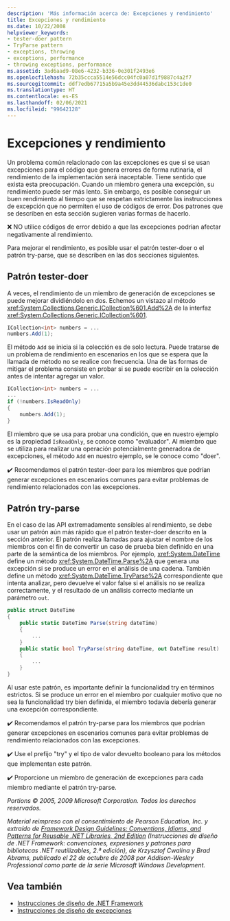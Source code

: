 ```yaml
---
description: 'Más información acerca de: Excepciones y rendimiento'
title: Excepciones y rendimiento
ms.date: 10/22/2008
helpviewer_keywords:
- tester-doer pattern
- TryParse pattern
- exceptions, throwing
- exceptions, performance
- throwing exceptions, performance
ms.assetid: 3ad6aad9-08e6-4232-b336-0e301f2493e6
ms.openlocfilehash: 72b35ccca5514e56dcc04fc0a07d1f9887c4a2f7
ms.sourcegitcommit: ddf7edb67715a5b9a45e3dd44536dabc153c1de0
ms.translationtype: HT
ms.contentlocale: es-ES
ms.lasthandoff: 02/06/2021
ms.locfileid: "99642128"
---
```

# <a name="exceptions-and-performance"></a>Excepciones y rendimiento

Un problema común relacionado con las excepciones es que si se usan excepciones para el código que genera errores de forma rutinaria, el rendimiento de la implementación será inaceptable. Tiene sentido que exista esta preocupación. Cuando un miembro genera una excepción, su rendimiento puede ser más lento. Sin embargo, es posible conseguir un buen rendimiento al tiempo que se respetan estrictamente las instrucciones de excepción que no permiten el uso de códigos de error. Dos patrones que se describen en esta sección sugieren varias formas de hacerlo.

 ❌ NO utilice códigos de error debido a que las excepciones podrían afectar negativamente al rendimiento.

 Para mejorar el rendimiento, es posible usar el patrón tester-doer o el patrón try-parse, que se describen en las dos secciones siguientes.

## <a name="tester-doer-pattern"></a>Patrón tester-doer

 A veces, el rendimiento de un miembro de generación de excepciones se puede mejorar dividiéndolo en dos. Echemos un vistazo al método <xref:System.Collections.Generic.ICollection%601.Add%2A> de la interfaz <xref:System.Collections.Generic.ICollection%601>.

```csharp
ICollection<int> numbers = ...
numbers.Add(1);
```

 El método `Add` se inicia si la colección es de solo lectura. Puede tratarse de un problema de rendimiento en escenarios en los que se espera que la llamada de método no se realice con frecuencia. Una de las formas de mitigar el problema consiste en probar si se puede escribir en la colección antes de intentar agregar un valor.

```csharp
ICollection<int> numbers = ...
...
if (!numbers.IsReadOnly)
{
    numbers.Add(1);
}
```

 El miembro que se usa para probar una condición, que en nuestro ejemplo es la propiedad `IsReadOnly`, se conoce como "evaluador". Al miembro que se utiliza para realizar una operación potencialmente generadora de excepciones, el método `Add` en nuestro ejemplo, se le conoce como "doer".

 ✔️ Recomendamos el patrón tester-doer para los miembros que podrían generar excepciones en escenarios comunes para evitar problemas de rendimiento relacionados con las excepciones.

## <a name="try-parse-pattern"></a>Patrón try-parse

 En el caso de las API extremadamente sensibles al rendimiento, se debe usar un patrón aún más rápido que el patrón tester-doer descrito en la sección anterior. El patrón realiza llamadas para ajustar el nombre de los miembros con el fin de convertir un caso de prueba bien definido en una parte de la semántica de los miembros. Por ejemplo, <xref:System.DateTime> define un método <xref:System.DateTime.Parse%2A> que genera una excepción si se produce un error en el análisis de una cadena. También define un método <xref:System.DateTime.TryParse%2A> correspondiente que intenta analizar, pero devuelve el valor false si el análisis no se realiza correctamente, y el resultado de un análisis correcto mediante un parámetro `out`.

```csharp
public struct DateTime
{
    public static DateTime Parse(string dateTime)
    {
        ...
    }
    public static bool TryParse(string dateTime, out DateTime result)
    {
        ...
    }
}
```

 Al usar este patrón, es importante definir la funcionalidad try en términos estrictos. Si se produce un error en el miembro por cualquier motivo que no sea la funcionalidad try bien definida, el miembro todavía debería generar una excepción correspondiente.

 ✔️ Recomendamos el patrón try-parse para los miembros que podrían generar excepciones en escenarios comunes para evitar problemas de rendimiento relacionados con las excepciones.

 ✔️ Use el prefijo "try" y el tipo de valor devuelto booleano para los métodos que implementan este patrón.

 ✔️ Proporcione un miembro de generación de excepciones para cada miembro mediante el patrón try-parse.

 *Portions © 2005, 2009 Microsoft Corporation. Todos los derechos reservados.*

 *Material reimpreso con el consentimiento de Pearson Education, Inc. y extraído de [Framework Design Guidelines: Conventions, Idioms, and Patterns for Reusable .NET Libraries, 2nd Edition](https://www.informit.com/store/framework-design-guidelines-conventions-idioms-and-9780321545619) (Instrucciones de diseño de .NET Framework: convenciones, expresiones y patrones para bibliotecas .NET reutilizables, 2.ª edición), de Krzysztof Cwalina y Brad Abrams, publicado el 22 de octubre de 2008 por Addison-Wesley Professional como parte de la serie Microsoft Windows Development.*

## <a name="see-also"></a>Vea también

- [Instrucciones de diseño de .NET Framework](index.md)
- [Instrucciones de diseño de excepciones](exceptions.md)
